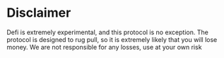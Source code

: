# Disclaimer

Defi is extremely experimental, and this protocol is no exception. The protocol is designed to rug pull, so it is extremely likely that you will lose money. We are not responsible for any losses, use at your own risk
